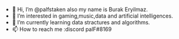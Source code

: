 - 👋 Hi, I’m @palfstaken also my name is Burak Eryilmaz.
- 👀 I’m interested in gaming,music,data and artificial intelligences.
- 🌱 I’m currently learning data stractures and algorithms.
- 📫 How to reach me :discord palF#8169
